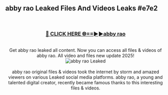 ## abby rao Leaked Files And Videos Leaks #e7e2
<br>
<div align="center">
<h3><a href="https://watchclip.my.id/abby rao" rel="nofollow">🔴 CLICK HERE 🌐==►►abby rao</a></h3>
<br>
Get abby rao leaked all content. Now you can access all files & videos of abby rao. All video and files new update 2025!
<br>
<a href="https://watchclip.my.id/abby rao" rel="nofollow" data-target="animated-image.originalLink"><img src="https://i.ibb.co.com/WyWwxjT/player-gif2.gif" alt="abby rao Leaked" style="max-width: 100%; display: inline-block;" data-target="animated-image.originalImage"></a>
<br><br>
abby rao original files & videos took the internet by storm and amazed viewers on various Leaked social media platforms. abby rao, a young and talented digital creator, recently became famous thanks to this interesting files & videos.
</div>
<br>